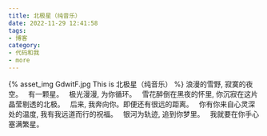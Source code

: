 ```yaml
---
title: 北极星（纯音乐）
date: 2022-11-29 12:41:58
tags:
- 博客
category:
- 代码和我
- more
---
```

{% asset_img GdwitF.jpg This is 北极星（纯音乐） %}
浪漫的雪野, 寂寞的夜空。    有一颗星。    极光漫漫, 为你循环。    雪花醉倒在黑夜的怀里, 你沉寂在这片晶莹剔透的北极。    后来, 我奔向你。即便还有很远的距离。    你有你来自心灵深处的温度, 我有我远道而行的祝福。    银河为轨迹, 追到你梦里。    我就要在你手心塞满繁星。